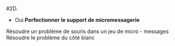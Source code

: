 #2D.

- Oui.**Perfectionner le support de micromessagerie**

Résoudre un problème de souris dans un jeu de micro - messages
Résoudre le problème du côté blanc